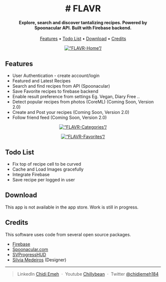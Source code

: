 <h1 align="center">
 # FLAVR
</h1>

<h4 align="center"> Explore, search and discover tantalizing recipes. Powered by Spoonacular API. Built with Firebase backend.</h4>

<p align="center">
  <a href="#key-features">Features</a> •
  <a href=“#to-do-list”>Todo List</a> •
  <a href="#download">Download</a> •
  <a href="#credits">Credits</a> 
</p>


<p align="center">
	<a href="http://g.recordit.co/lNcMxIYZCN.gif"><img src="http://g.recordit.co/lNcMxIYZCN.gif" title=“FLAVR-Home”/></a>
</p>


## Features

* User Authentication - create account/login
* Featured and Latest Recipes
* Search and find recipes from API (Spoonacular)
* Save Favorite recipes to firebase backend
* Enable result preference from settings Eg. Vegan, Diary Free .. 
* Detect popular recipes from photos (CoreML) (Coming Soon, Version 2.0)
* Create and Post your recipes (Coming Soon, Version 2.0)
* Follow friend feed (Coming Soon, Version 2.0)


<p align="center">
	<a href="http://g.recordit.co/KLIxx565xd.gif"><img src="http://g.recordit.co/KLIxx565xd.gif" title=“FLAVR-Categories”/></a>
</p>

<p align="center">
	<a href="http://g.recordit.co/FHKkLsxNag.gif"><img src="http://g.recordit.co/FHKkLsxNag.gif" title=“FLAVR-Favorites”/></a>
</p>


## Todo List

* Fix top of recipe cell to be curved
* Cache and Load Images gracefully
* Integrate Firebase 
* Save recipe per logged in user



## Download

This app is not available in the app store. Work is still in progress.


## Credits

This software uses code from several open source packages.

- [Firebase](https://firebase.google.com)
- [Spoonacular.com](https://spoonacular.com/food-api)
- [SVProgressHUD](https://github.com/SVProgressHUD)
- [Silvia Medeiros](https://dribbble.com/silviacm) (Designer)


---

> LinkedIn [Chidi Emeh](https://www.linkedin.com/in/chidi-emeh-2307359a/) &nbsp;&middot;&nbsp;
> Youtube [Chillybean](https://www.youtube.com/channel/UC4gJhJti278cbnlkntvX79Q) &nbsp;&middot;&nbsp;
> Twitter [@chidiemeh184](https://twitter.com/chidiemeh184)










